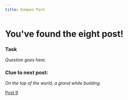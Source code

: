 ```yaml
---
title: Kampen Park
---
```


#  You've found the eight post!

### Task

_Question goes here._

### Clue to next post:

_On the top of the world, a grand white building._

[Post 9](https://martiaos.github.io/47616d6c6553616e61746f726965/)
